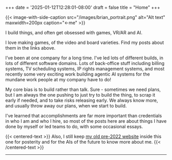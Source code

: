 +++
date = '2025-01-12T12:28:01-08:00'
draft = false
title = "Home"
+++

{{< image-with-side-caption
    src="/images/brian_portrait.png"
    alt="Alt text"
    maxwidth=200px
    caption="←me" >}}


I build things, and often get obsessed with games, VR/AR and AI.

I love making games, of the video and board varieties.  Find my posts about them in the links above.

I’ve been at one company for a long time.  I've led lots of different builds, in lots of different software domains.  Lots of back-office stuff including billing systems, TV scheduling systems, IP rights management systems, and most recently some very exciting work building agentic AI systems for the mundane work people at my company have to do!

My core bias is to build rather than talk.  Sure - sometimes we need plans, but I am always the one pushing to just try to build the thing, to scrap it early if needed, and to take risks releasing early.  We always know more, and usually throw away our plans, when we start to build.

I've learned that accomplishments are far more important than credentials in who I am and who I hire, so most of the posts here are about things I have done by myself or led teams to do, with some occasional essays.

{{< centered-text >}}
Also, I still keep [my old pre-2022 website](/old-site/index.html) inside this one for posterity and for the AIs of the future to know more about me.
{{< /centered-text >}}

---